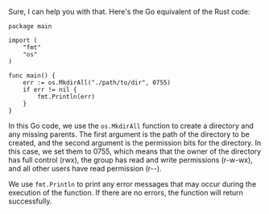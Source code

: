 Sure, I can help you with that. Here's the Go equivalent of the Rust code:
```
package main

import (
	"fmt"
	"os"
)

func main() {
	err := os.MkdirAll("./path/to/dir", 0755)
	if err != nil {
		fmt.Println(err)
	}
}
```
In this Go code, we use the `os.MkdirAll` function to create a directory and any missing parents. The first argument is the path of the directory to be created, and the second argument is the permission bits for the directory. In this case, we set them to 0755, which means that the owner of the directory has full control (rwx), the group has read and write permissions (r-w-wx), and all other users have read permission (r--).

We use `fmt.Println` to print any error messages that may occur during the execution of the function. If there are no errors, the function will return successfully.
